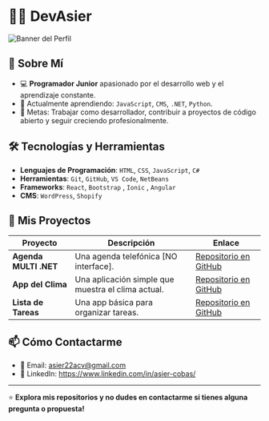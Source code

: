 # 👨‍💻 DevAsier

![Banner del Perfil](https://via.placeholder.com/800x200?text=Bienvenido+a+mi+Perfil+de+GitHub)

## 📖 Sobre Mí
- 💻 **Programador Junior** apasionado por el desarrollo web y el aprendizaje constante.
- 🌱 Actualmente aprendiendo: `JavaScript`, `CMS`, `.NET`, `Python`.
- 🎯 Metas: Trabajar como desarrollador, contribuir a proyectos de código abierto y seguir creciendo profesionalmente.

## 🛠️ Tecnologías y Herramientas
- **Lenguajes de Programación**: `HTML`, `CSS`, `JavaScript`, `C#`
- **Herramientas**: `Git`, `GitHub`, `VS Code`, `NetBeans`
- **Frameworks**: `React`, `Bootstrap` , `Ionic` , `Angular`
- **CMS**: `WordPress`, `Shopify`

## 📂 Mis Proyectos
| Proyecto           | Descripción                                     | Enlace                                  |
|--------------------|-------------------------------------------------|-----------------------------------------|
| **Agenda MULTI .NET**          | Una agenda telefónica [NO interface].             | [Repositorio en GitHub](https://github.com/DevAsier/agenda-net) |
| **App del Clima**   | Una aplicación simple que muestra el clima actual. | [Repositorio en GitHub](https://github.com/DevAsier/ClimaApp) |
| **Lista de Tareas** | Una app básica para organizar tareas.            | [Repositorio en GitHub](https://github.com/tu-repo) |

## 📫 Cómo Contactarme
- 📧 Email: asier22acv@gmail.com
- 💼 LinkedIn: https://www.linkedin.com/in/asier-cobas/

---

⭐ **Explora mis repositorios y no dudes en contactarme si tienes alguna pregunta o propuesta!**
